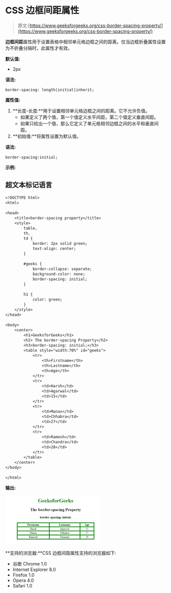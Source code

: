 # CSS 边框间距属性

> 原文:[https://www.geeksforgeeks.org/css-border-spacing-property/](https://www.geeksforgeeks.org/css-border-spacing-property/)

**边框间距**属性用于设置表格中相邻单元格边框之间的距离。仅当边框折叠属性设置为不折叠分隔时，此属性才有效。

**默认值:**

*   2px

**语法:**

```
border-spacing: length|initial|inherit; 
```

**属性值:**

1.  **长度-长度:**用于设置相邻单元格边框之间的距离。它不允许负值。
    *   如果定义了两个值，第一个值定义水平间距，第二个值定义垂直间距。
    *   如果只给出一个值，那么它定义了单元格相邻边框之间的水平和垂直间距。
2.  **初始值:**将属性设置为默认值。

**语法:**

```
border-spacing:initial;
```

**示例:**

## 超文本标记语言

```
<!DOCTYPE html>
<html>

<head>
    <title>border-spacing property</title>
    <style>
        table,
        th,
        td {
            border: 2px solid green;
            text-align: center;
        }

        #geeks {
            border-collapse: separate;
            background-color: none;
            border-spacing: initial;
        }

        h1 {
            color: green;
        }
    </style>
</head>

<body>
    <center>
        <h1>GeeksforGeeks</h1>
        <h2> The border-spacing Property</h2>
        <h3>border-spacing: initial;</h3>
        <table style="width:70%" id="geeks">
            <tr>
                <th>Firstname</th>
                <th>Lastname</th>
                <th>Age</th>
            </tr>
            <tr>
                <td>Harsh</td>
                <td>Agarwal</td>
                <td>15</td>
            </tr>
            <tr>
                <td>Manas</td>
                <td>Chhabra</td>
                <td>27</td>
            </tr>
            <tr>
                <td>Ramesh</td>
                <td>Chandra</td>
                <td>28</td>
            </tr>
        </table>
    </center>
</body>

</html>                  
```

**输出:**

![](img/442874969cdcb1cfd20267a738be183b.png)

**支持的浏览器:**CSS 边框间距属性支持的浏览器如下:

*   谷歌 Chrome 1.0
*   Internet Explorer 8.0
*   Firefox 1.0
*   Opera 4.0
*   Safari 1.0